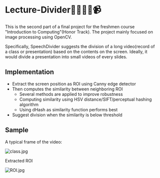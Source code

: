 # Lecture-Divider👨‍🏫👩‍🏫📹

This is the second part of a final project for the freshmen course "Introduction to Computing"(Honor Track). The project mainly focused on image processing using OpenCV.

Specifically, SpeechDivider suggests the division of a long video(record of a class or presentation) based on the contents on the screen. Ideally, it would divide a presentation into small videos of every slides.

## Implementation

- Extract the screen position as ROI using Canny edge detector
- Then computes the similarity between neighboring ROI
  - Several methods are applied to improve robustness
  - Computing similarity using HSV distance/SIFT/perceptual hashing algorithm
  - Using dHash as similarity function performs best
- Suggest division when the similarity is below threshold

## Sample

A typical frame of the video:

![class.jpg](https://i.loli.net/2018/01/29/5a6e00095e273.jpg)

Extracted ROI

![ROI.jpg](https://i.loli.net/2018/01/29/5a6e0008224ff.jpg)
